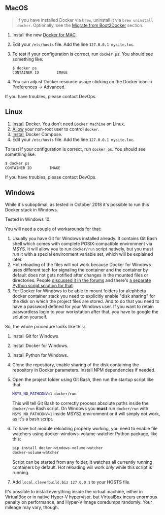 ## MacOS

> If you have installed Docker via `brew`, uninstall it via `brew uninstall docker`. Optionally, see the [Migrate from Boot2Docker](https://docs.docker.com/v1.8/installation/mac/) section.

1. Install the new [Docker for MAC](http://www.docker.com/products/docker#/mac).
2. Edit your `/etc/hosts` file. Add the line `127.0.0.1 mysite.loc`.

3. To test if your configuration is correct, run `docker ps`. You should see something like:

    ```
    $ docker ps
    CONTAINER ID        IMAGE
    ```

4. You can adjust Docker resource usage clicking on the Docker icon -> Preferences -> Advanced.

If you have troubles, please contact DevOps.

## Linux

1. [Install](https://docs.docker.com/engine/installation/) Docker. You don't need `Docker Machine` on Linux.
2. [Allow](https://docs.docker.com/v1.4/installation/ubuntulinux/#giving-non-root-access) your non-root user to control `docker`.
3. [Install](https://docs.docker.com/compose/install/) Docker Compose.
4. Edit your `/etc/hosts` file. Add the line `127.0.0.1 mysite.loc`.

To test if your configuration is correct, run `docker ps`. You should see something like:

```bash
$ docker ps
CONTAINER ID        IMAGE
```

If you have troubles, please contact DevOps.

## Windows

While it's suboptimal, as tested in October 2018 it's possible to run this Docker stack in Windows.

Tested in Windows 10.

You will need a couple of workarounds for that:

1. Usually you have Git for Windows installed already.
   It contains Git Bash shell which comes with complete POSIX-compatible environment via MSYS.
   It will allow you to run `docker/run` script natively, but you must run it with a special environment variable set,
   which will be explained later.
2. Hot reloading of the files will not work because Docker for Windows uses different tech for signaling the container
   and the container by default does not gets notified after changes in the mounted files or directories.
   People [discussed it in the forums](https://forums.docker.com/t/file-system-watch-does-not-work-with-mounted-volumes/12038/8)
   and there's [a separate Python script solution for that](https://github.com/merofeev/docker-windows-volume-watcher).
3. For Docker for Windows to be able to mount folders for alephbeta docker container stack you need to explicitly enable "disk sharing"
   for the disk on which the project files are stored.
   And to do that you need to have a password defined for your Windows user.
   If you want to retain paswordless login to your workstation after that, you have to google the solution yourself.

So, the whole procedure looks like this:

1. Install Git for Windows.
2. Install Docker for Windows.
3. Install Python for Windows.
4. Clone the repository, enable sharing of the disk containing the repository in Docker parameters. Install NPM dependencies if needed.
5. Open the project folder using Git Bash, then run the startup script like that:

    ```bash
    MSYS_NO_PATHCONV=1 docker/run
    ```

    This will tell Git Bash to correctly process absolute paths inside the `docker/run` Bash script.
    On Windows you **must** run `docker/run` with `MSYS_NO_PATHCONV=1` inside MSYS2 environment or it will simply not work, as it's a bash script.
6. To have hot module reloading properly working, you need to enable file watchers using docker-windows-volume-watcher Python package, like this:

    ```bash
    pip install docker-windows-volume-watcher
    docker-volume-watcher
    ```

    Script can be started from any folder, it watches all currently running containers by default. Hot reloading will work *only* while this script is running.
7. Add `local.cleverbuild.biz 127.0.0.1` to your HOSTS file.

It's possible to install everything inside the virtual machine, either in VirtualBox or in native Hyper-V hypervisor,
but VirtualBox incurs enormous penalty on performance, and Hyper-V image coredumps randomly.
Your mileage may vary, though.
